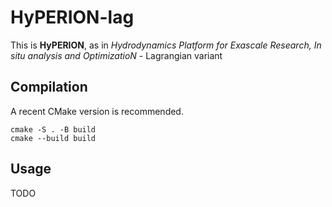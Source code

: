 # HyPERION-lag

This is **HyPERION**, as in *Hydrodynamics Platform for Exascale Research, In situ analysis and OptimizatioN* - Lagrangian variant

## Compilation

A recent CMake version is recommended.

    cmake -S . -B build
    cmake --build build

## Usage

TODO
